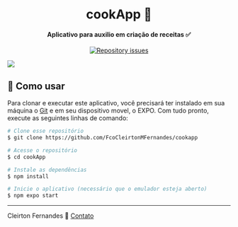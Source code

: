 <h1 align="center">
    cookApp 🧂
</h1>

<h4 align="center">
  Aplicativo para auxilio em criação de receitas ✅
</h4>
<p align="center">
  
  <a href="https://github.com/FcoCleirtonMFernandes/cookapp/issues">
    <img alt="Repository issues" src="https://img.shields.io/github/issues/eugustavo/gobarber-mobile.svg">
  </a>
  
</p>

<img align="center" src="https://github.com/FcoCleirtonMFernandes/cookapp/blob/master/assets/images/publico/cookApp.gif" >

## :rocket: Como usar
Para clonar e executar este aplicativo, você precisará ter instalado em sua máquina o [Git](https://git-scm.com) e em seu dispositivo movel, o EXPO. Com tudo pronto, execute as seguintes linhas de comando:

```bash
# Clone esse repositório
$ git clone https://github.com/FcoCleirtonMFernandes/cookapp

# Acesse o repositório
$ cd cookApp

# Instale as dependências
$ npm install

# Inicie o aplicativo (necessário que o emulador esteja aberto)
$ npm expo start
```

---

Cleirton Fernandes :wave: [Contato](https://www.linkedin.com/in/cleirton-fernandes-88581149/)

